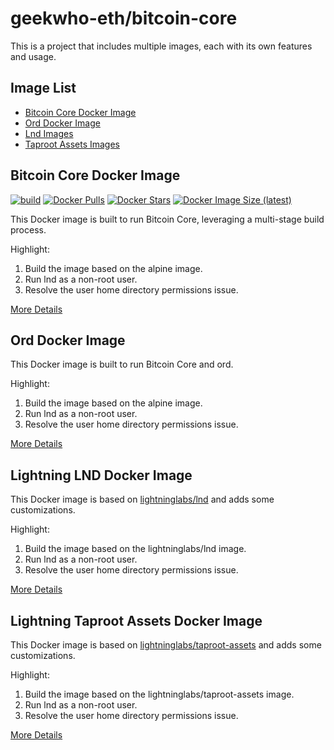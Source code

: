 # geekwho-eth/bitcoin-core

This is a project that includes multiple images, each with its own features and usage.

## Image List

- [Bitcoin Core Docker Image](25/README.md)
- [Ord Docker Image](ord/README.md)
- [Lnd Images](lnd/README.md)
- [Taproot Assets Images](tapd/README.md)

## Bitcoin Core Docker Image

[![build](https://github.com/geekwho-eth/docker-bitcoin-core/actions/workflows/build.yaml/badge.svg)](https://github.com/geekwho-eth/docker-bitcoin-core/actions/workflows/build.yaml)
[![Docker Pulls](https://img.shields.io/docker/pulls/caijiamx/bitcoin-core.svg)](https://hub.docker.com/r/caijiamx/bitcoin-core)
[![Docker Stars](https://img.shields.io/docker/stars/caijiamx/bitcoin-core.svg)](https://hub.docker.com/r/caijiamx/bitcoin-core)
[![Docker Image Size (latest)](https://img.shields.io/docker/image-size/caijiamx/bitcoin-core/latest.svg)](https://hub.docker.com/r/caijiamx/bitcoin-core)

This Docker image is built to run Bitcoin Core, leveraging a multi-stage build process.

Highlight:
1. Build the image based on the alpine image.
2. Run lnd as a non-root user.
3. Resolve the user home directory permissions issue.

[More Details](25/README.md)

## Ord Docker Image

This Docker image is built to run Bitcoin Core and ord.

Highlight:
1. Build the image based on the alpine image.
2. Run lnd as a non-root user.
3. Resolve the user home directory permissions issue.

[More Details](ord/README.md)

## Lightning LND Docker Image

This Docker image is based on [lightninglabs/lnd](https://hub.docker.com/r/lightninglabs/lnd) and adds some customizations.

Highlight:
1. Build the image based on the lightninglabs/lnd image.
2. Run lnd as a non-root user.
3. Resolve the user home directory permissions issue.

[More Details](lnd/README.md)

## Lightning Taproot Assets Docker Image

This Docker image is based on [lightninglabs/taproot-assets](https://hub.docker.com/r/lightninglabs/taproot-assets) and adds some customizations.

Highlight:
1. Build the image based on the lightninglabs/taproot-assets image.
2. Run lnd as a non-root user.
3. Resolve the user home directory permissions issue.

[More Details](tapd/README.md)
